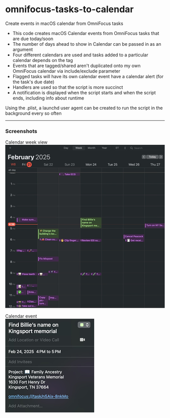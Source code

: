 # omnifocus-tasks-to-calendar
Create events in macOS calendar from OmniFocus tasks

- This code creates macOS Calendar events from OmniFocus tasks that are due today/soon
- The number of days ahead to show in Calendar can be passed in as an argument
- Four different calendars are used and tasks added to a particular calendar depends on the tag
- Events that are tagged/shared aren't duplicated onto my own OmniFocus calendar via include/exclude parameter
- Flagged tasks will have its own calendar event have a calendar alert (for the task's due date)
- Handlers are used so that the script is more succinct
- A notification is displayed when the script starts and when the script ends, including info about runtime

Using the .plist, a launchd user agent can be created to run the script in the background every so often

---

### Screenshots

Calendar week view\
![Calendar week view](/assets/img/calendar-week-view.png)

Calendar event\
![Calendar event](/assets/img/calendar-event.png)
